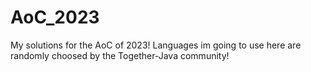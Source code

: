 # AoC_2023
My solutions for the AoC of 2023! Languages im going to use here are randomly choosed by the Together-Java community!
